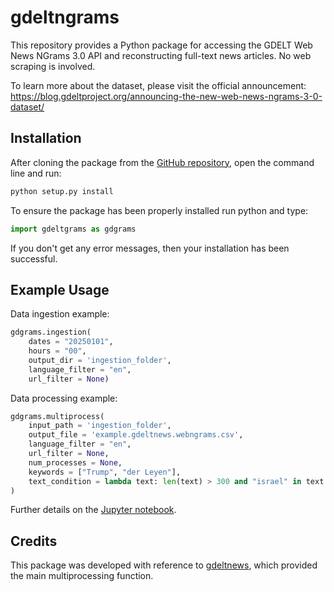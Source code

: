 # gdeltngrams

This repository provides a Python package for accessing the GDELT Web News NGrams 3.0 API and reconstructing full-text news articles. No web scraping is involved.

To learn more about the dataset, please visit the official announcement: https://blog.gdeltproject.org/announcing-the-new-web-news-ngrams-3-0-dataset/

## Installation

After cloning the package from the [GitHub repository](https://github.com/lpanebianco/gdeltngrams), open the command line and run:

```python
python setup.py install
```

To ensure the package has been properly installed run python and type:

```python
import gdeltgrams as gdgrams
```

If you don't get any error messages, then your installation has been successful.

## Example Usage

Data ingestion example:

```python
gdgrams.ingestion(
    dates = "20250101", 
    hours = "00", 
    output_dir = 'ingestion_folder', 
    language_filter = "en", 
    url_filter = None)
```

Data processing example:

```python
gdgrams.multiprocess(
    input_path = 'ingestion_folder', 
    output_file = 'example.gdeltnews.webngrams.csv', 
    language_filter = "en",
    url_filter = None, 
    num_processes = None,
    keywords = ["Trump", "der Leyen"],
    text_condition = lambda text: len(text) > 300 and "israel" in text.lower() 
) 
```

Further details on the [Jupyter notebook](https://github.com/lpanebianco/gdeltngrams/blob/main/gdeltngrams_guide.ipynb).

## Credits

This package was developed with reference to [gdeltnews](https://github.com/iandreafc/gdeltnews), which provided the main multiprocessing function.
